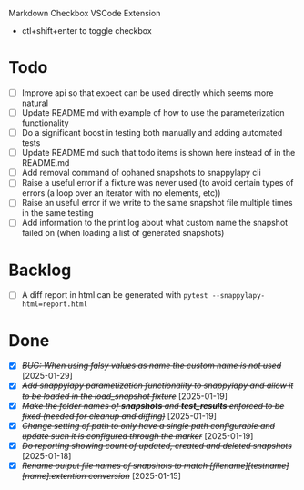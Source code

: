 Markdown Checkbox VSCode Extension
- ctl+shift+enter to toggle checkbox

# Todo
- [ ] Improve api so that expect can be used directly which seems more natural
- [ ] Update README.md with example of how to use the parameterization functionality
- [ ] Do a significant boost in testing both manually and adding automated tests
- [ ] Update README.md such that todo items is shown here instead of in the README.md
- [ ] Add removal command of ophaned snapshots to snappylapy cli
- [ ] Raise a useful error if a fixture was never used (to avoid certain types of errors (a loop over an iterator with no elements, etc))
- [ ] Raise an useful error if we write to the same snapshot file multiple times in the same testing
- [ ] Add information to the print log about what custom name the snapshot failed on (when loading a list of generated snapshots)

# Backlog
- [ ] A diff report in html can be generated with `pytest --snappylapy-html=report.html`

# Done
- [X] ~~*BUG: When using falsy values as name the custom name is not used*~~ [2025-01-29]
- [X] ~~*Add snappylapy parametization functionality to snappylapy and allow it to be loaded in the load_snapshot fixture*~~ [2025-01-19]
- [X] ~~*Make the folder names of __snapshots__ and __test_results__ enforced to be fixed (needed for cleanup and diffing)*~~ [2025-01-19]
- [X] ~~*Change setting of path to only have a single path configurable and update such it is configured through the marker*~~ [2025-01-19]
- [X] ~~*Do reporting showing count of updated, created and deleted snapshots*~~ [2025-01-18]
- [X] ~~*Rename output file names of snapshots to match [filename][testname][name].extention conversion*~~ [2025-01-15]